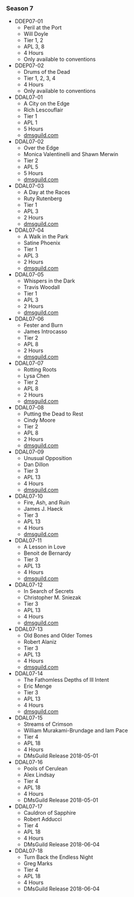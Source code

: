 ### Season 7
* DDEP07-01
    * Peril at the Port
    * Will Doyle
    * Tier 1, 2
    * APL 3, 8
    * 4 Hours
    * Only available to conventions
* DDEP07-02
    * Drums of the Dead
    * Tier 1, 2, 3, 4
    * 4 Hours
    * Only available to conventions
* DDAL07-01
    * A City on the Edge
    * Rich Lescouflair
    * Tier 1
    * APL 1
    * 5 Hours
    * [dmsguild.com](http://www.dmsguild.com/product/214058/DDAL0701-A-City-on-the-Edge-5e?affiliate_id=757342)
* DDAL07-02
    * Over the Edge
    * Monica Valentinelli and Shawn Merwin
    * Tier 2
    * APL 5
    * 5 Hours
    * [dmsguild.com](http://www.dmsguild.com/product/215579/DDAL0702-Over-the-Edge-5e?affiliate_id=757342)
* DDAL07-03
    * A Day at the Races
    * Ruty Rutenberg
    * Tier 1
    * APL 3
    * 2 Hours
    * [dmsguild.com](http://www.dmsguild.com/product/222717/DDAL0704-A-Walk-in-the-Park-5e?affiliate_id=757342)
* DDAL07-04
    * A Walk in the Park
    * Satine Phoenix
    * Tier 1
    * APL 3
    * 2 Hours
    * [dmsguild.com](http://www.dmsguild.com/product/222716/DDAL0703-A-Day-at-the-Races-5e?affiliate_id=757342)
* DDAL07-05
    * Whispers in the Dark
    * Travis Woodall
    * Tier 1
    * APL 3
    * 2 Hours
    * [dmsguild.com](http://www.dmsguild.com/product/222718/DDAL0705-Whispers-in-the-Dark-5e?affiliate_id=757342)
* DDAL07-06
    * Fester and Burn
    * James Introcasso
    * Tier 2
    * APL 8
    * 2 Hours
    * [dmsguild.com](http://www.dmsguild.com/product/224832/DDAL0706-Fester-and-Burn-5e?affiliate_id=757342)
* DDAL07-07
    * Rotting Roots
    * Lysa Chen
    * Tier 2
    * APL 8
    * 2 Hours
    * [dmsguild.com](http://www.dmsguild.com/product/224833/DDAL0707-Rotting-Roots-5e?affiliate_id=757342)
* DDAL07-08
    * Putting the Dead to Rest
    * Cindy Moore
    * Tier 2
    * APL 8
    * 2 Hours
    * [dmsguild.com](http://www.dmsguild.com/product/224834/DDAL0708-Putting-the-Dead-to-Rest-5e?affiliate_id=757342)
* DDAL07-09
    * Unusual Opposition
    * Dan Dillon
    * Tier 3
    * APL 13
    * 4 Hours
    * [dmsguild.com](http://www.dmsguild.com/product/230789/DDAL0709-Unusual-Opposition-5e?affiliate_id=757342)
* DDAL07-10
    * Fire, Ash, and Ruin
    * James J. Haeck
    * Tier 3
    * APL 13
    * 4 Hours
    * [dmsguild.com](http://www.dmsguild.com/product/230794/DDAL0710-Fire-Ash-and-Ruin-5e?affiliate_id=757342)
* DDAL07-11
    * A Lesson in Love
    * Benoit de Bernardy
    * Tier 3
    * APL 13
    * 4 Hours 
    * [dmsguild.com](http://www.dmsguild.com/product/232624/DDAL0711-A-Lesson-in-Love-5e?affiliate_id=757342)
* DDAL07-12
    * In Search of Secrets
    * Christopher M. Sniezak
    * Tier 3
    * APL 13
    * 4 Hours
    * [dmsguild.com](http://www.dmsguild.com/product/232625/DDAL0712-In-Search-of-Secrets-5e?affiliate_id=757342)
* DDAL07-13
    * Old Bones and Older Tomes
    * Robert Alaniz
    * Tier 3
    * APL 13
    * 4 Hours 
    * [dmsguild.com](http://www.dmsguild.com/product/235128/DDAL0713-Old-Bones-and-Older-Tomes?affiliate_id=757342)
* DDAL07-14
    * The Fathomless Depths of Ill Intent
    * Eric Menge
    * Tier 3
    * APL 13
    * 4 Hours
    * [dmsguild.com](http://www.dmsguild.com/product/235134/DDAL0714-Fathomless-Pits-of-Ill-Intent?affiliate_id=757342)
* DDAL07-15
    * Streams of Crimson
    * William Murakami-Brundage and Iam Pace
    * Tier 4
    * APL 18
    * 4 Hours
    * DMsGuild Release 2018-05-01
* DDAL07-16
    * Pools of Cerulean
    * Alex Lindsay
    * Tier 4
    * APL 18
    * 4 Hours
    * DMsGuild Release 2018-05-01
* DDAL07-17
    * Cauldron of Sapphire
    * Robert Adducci
    * Tier 4
    * APL 18
    * 4 Hours
    * DMsGuild Release 2018-06-04
* DDAL07-18
    * Turn Back the Endless Night
    * Greg Marks
    * Tier 4
    * APL 18
    * 4 Hours
    * DMsGuild Release 2018-06-04
